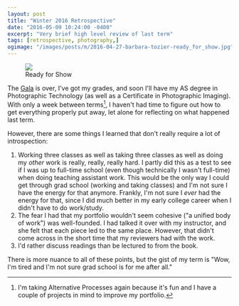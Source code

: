 ```yaml
---
layout: post
title: "Winter 2016 Retrospective"
date: "2016-05-09 10:24:00 -0400"
excerpt: "Very brief high level review of last term"
tags: [retrospective, photography,]
ogimage: "/images/posts/m/2016-04-27-barbara-tozier-ready_for_show.jpg"
---
```


<figure class="image-m-fig figure">
  <img class="image-m-img figure-img" src="/images/posts/m/2016-04-27-barbara-tozier-ready_for_show.jpg">
  <figcaption class="image-m-cap figure-caption">Ready for Show</figcaption>
</figure>

The [Gala](/preparing-for-the-gala/) is over, I've got my grades, and soon I'll have my AS degree in Photographic Technology (as well as a Certificate in Photographic Imaging). With only a week between terms[^altpro], I haven't had time to figure out how to get everything properly put away, let alone for reflecting on what happened last term.

However, there are some things I learned that don't really require a lot of introspection:

1. Working three classes as well as taking three classes as well as doing my *other* work is really, really, really hard. I partly did this as a test to see if I was up to full-time school (even though technically I wasn't full-time) when doing teaching assistant work. This would be the only way I could get through grad school (working and taking classes) and I'm not sure I have the energy for that anymore. Frankly, I'm not sure I *ever* had the energy for that, since I did much better in my early college career when I didn't have to do work/study.
2. The fear I had that my portfolio wouldn't seem cohesive ("a unified body of work") was well-founded. I had talked it over with my instructor, and she felt that each piece led to the same place. However, that didn't come across in the short time that my reviewers had with the work.
3. I'd rather discuss readings than be lectured to from the book.

There is more nuance to all of these points, but the gist of my term is "Wow, I'm tired and I'm not sure grad school is for me after all."

[^altpro]: I'm taking Alternative Processes again because it's fun and I have a couple of projects in mind to improve my portfolio.
